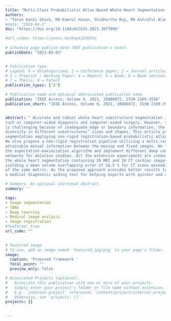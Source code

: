```yaml
---
title: "Multi-Class Probabilistic Atlas-Based Whole Heart Segmentation Method in Cardiac CT and MRI"
authors:
- "Tarun Kanti Ghosh, Md Kamrul Hasan, Shidhartho Roy, Md Ashraful Alam, Eklas Hossian, Mohiuddin Ahmad"
#date: "2020-04-2"
doi: "https://doi.org/10.1109/ACCESS.2021.3077006"

#url_video: https://youtu.be/Knp4JIhH3Yo
  
# Schedule page publish date (NOT publication's date).
publishDate: "2021-05-03"


# Publication type.
# Legend: 0 = Uncategorized; 1 = Conference paper; 2 = Journal article;
# 3 = Preprint / Working Paper; 4 = Report; 5 = Book; 6 = Book section;
# 7 = Thesis; 8 = Patent
publication_types: ["2"]

# Publication name and optional abbreviated publication name.
publication: "IEEE Access, Volume 9, 2021, 20986072, ISSN 2169-3536"
publication_short: "IEEE Access, Volume 9, 2021, 20986072, ISSN 2169-3536"


abstract: " Accurate and robust whole heart substructure segmentation is crucial in developing clinical applications, 
such as computer-aided diagnosis and computer-aided surgery. However, the segmentation of different heart substructures 
is challenging because of inadequate edge or boundary information, the complexity of the background and texture, and the 
diversity in different substructures’ sizes and shapes. This article proposes a framework for multi-class whole heart 
segmentation employing non-rigid registration-based probabilistic atlas incorporating the Bayesian framework. 
We also propose a non-rigid registration pipeline utilizing a multi-resolution strategy for obtaining the highest 
attainable mutual information between the moving and fixed images. We further incorporate non-rigid registration into 
the expectation-maximization algorithm and implement different deep convolutional neural network-based encoder-decoder 
networks for ablation studies. All the extensive experiments are conducted utilizing the publicly available dataset for 
the whole heart segmentation containing 20 MRI and 20 CT cardiac images. The proposed approach exhibits an encouraging achievement, 
yielding a mean volume overlapping error of 14.5 % for CT scans exceeding the state-of-the-art results by a margin of 1.3 % in terms 
of the same metric. As the proposed approach provides better results to delineate the different substructures of the heart, it can be 
a medical diagnostic aiding tool for helping experts with quicker and more accurate results. "

# Summary. An optional shortened abstract.
summary: ''

tags:
- Image segmentation
- CNNs
- Deep learning
- Medical image analysis
- Image registration
#featured: true
url_code: ""
 

# Featured image
# To use, add an image named `featured.jpg/png` to your page's folder.
image:
  caption: 'Proposed framework '
  focal_point: ""
  preview_only: false

# Associated Projects (optional).
#   Associate this publication with one or more of your projects.
#   Simply enter your project's folder or file name without extension.
#   E.g. `internal-project` references `content/project/internal-project/index.md`.
#   Otherwise, set `projects: []`.
projects: []


---
```

